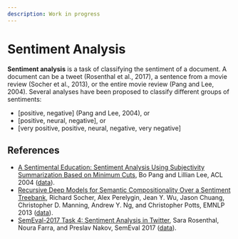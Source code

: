 ```yaml
---
description: Work in progress
---
```


# Sentiment Analysis

**Sentiment analysis** is a task of classifying the sentiment of a document.  A document can be a tweet \(Rosenthal et al., 2017\), a sentence from a movie review \(Socher et al., 2013\), or the entire movie review \(Pang and Lee, 2004\).  Several analyses have been proposed to classify different groups of sentiments:

* \[positive, negative\] \(Pang and Lee, 2004\), or
* \[positive, neural, negative\], or
* \[very positive, positive, neural, negative, very negative\]

## References

* [A Sentimental Education: Sentiment Analysis Using Subjectivity Summarization Based on Minimum Cuts](http://www.aclweb.org/anthology/P04-1035), Bo Pang and Lillian Lee, ACL 2004 \([data](http://www.cs.cornell.edu/people/pabo/movie-review-data/)\).
* [Recursive Deep Models for Semantic Compositionality Over a Sentiment Treebank](http://www.aclweb.org/anthology/D13-1170), Richard Socher, Alex Perelygin, Jean Y. Wu, Jason Chuang, Christopher D. Manning, Andrew Y. Ng, and Christopher Potts, EMNLP 2013 \([data](https://nlp.stanford.edu/sentiment/)\).
* [SemEval-2017 Task 4: Sentiment Analysis in Twitter](http://www.aclweb.org/anthology/S17-2088), Sara Rosenthal, Noura Farra, and Preslav Nakov, SemEval 2017 \([data](http://alt.qcri.org/semeval2017/task4/)\).



